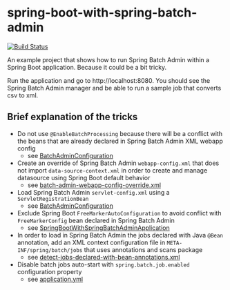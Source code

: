 # spring-boot-with-spring-batch-admin

[![Build Status](https://travis-ci.org/damienbeaufils/spring-boot-with-spring-batch-admin.svg?branch=master)](https://travis-ci.org/damienbeaufils/spring-boot-with-spring-batch-admin)

An example project that shows how to run Spring Batch Admin within a Spring Boot application. Because it could be a bit tricky.

Run the application and go to http://localhost:8080. You should see the Spring Batch Admin manager and be able to run a sample job that converts csv to xml.

## Brief explanation of the tricks

* Do not use `@EnableBatchProcessing`  because there will be a conflict with the beans that are already declared in Spring Batch Admin XML webapp config
  * see [BatchAdminConfiguration](src/main/java/com/example/demo/admin/BatchAdminConfiguration.java)
* Create an override of Spring Batch Admin `webapp-config.xml` that does not import `data-source-context.xml` in order to create and manage datasource using Spring Boot default behavior
  * see [batch-admin-webapp-config-override.xml](src/main/resources/batch-admin-webapp-config-override.xml)
* Load Spring Batch Admin `servlet-config.xml` using a `ServletRegistrationBean` 
  * see [BatchAdminConfiguration](src/main/java/com/example/demo/admin/BatchAdminConfiguration.java)
* Exclude Spring Boot `FreeMarkerAutoConfiguration` to avoid conflict with `FreeMarkerConfig` bean declared in Spring Batch Admin
  * see [SpringBootWithSpringBatchAdminApplication](src/main/java/com/example/demo/SpringBootWithSpringBatchAdminApplication.java)
* In order to load in Spring Batch Admin the jobs declared with Java `@Bean` annotation, add an XML context configuration file in `META-INF/spring/batch/jobs` that uses annotations and scans package
  * see [detect-jobs-declared-with-bean-annotations.xml](src/main/resources/META-INF/spring/batch/jobs/detect-jobs-declared-with-bean-annotations.xml)
* Disable batch jobs auto-start with `spring.batch.job.enabled` configuration property
  * see [application.yml](src/main/resources/application.yml)
